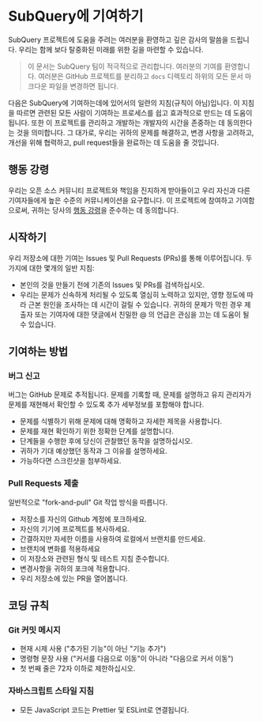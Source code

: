 # SubQuery에 기여하기

SubQuery 프로젝트에 도움을 주려는 여러분을 환영하고 깊은 감사의 말씀을 드립니다. 우리는 함께 보다 탈중화된 미래를 위한 길을 마련할 수 있습니다.

> 이 문서는 SubQuery 팀이 적극적으로 관리합니다. 여러분의 기여를 환영합니다. 여러분은 GitHub 프로젝트를 분리하고 `docs` 디렉토리 하위의 모든 문서 마크다운 파일을 변경하면 됩니다.

다음은 SubQuery에 기여하는데에 있어서의 일련의 지침(규칙이 아님)입니다. 이 지침을 따르면 관련된 모든 사람이 기여하는 프로세스를 쉽고 효과적으로 만드는 데 도움이 됩니다. 또한 이 프로젝트를 관리하고 개발하는 개발자의 시간을 존중하는 데 동의한다는 것을 의미합니다. 그 대가로, 우리는 귀하의 문제를 해결하고, 변경 사항을 고려하고, 개선을 위해 협력하고, pull request들을 완료하는 데 도움을 줄 것입니다.

## 행동 강령

우리는 오픈 소스 커뮤니티 프로젝트와 책임을 진지하게 받아들이고 우리 자신과 다른 기여자들에게 높은 수준의 커뮤니케이션을 요구합니다. 이 프로젝트에 참여하고 기여함으로써, 귀하는 당사의 [행동 강령](https://github.com/subquery/subql/blob/contributors-guide/CODE_OF_CONDUCT.md)을 준수하는 데 동의합니다.

## 시작하기

우리 저장소에 대한 기여는 Issues 및 Pull Requests (PRs)를 통해 이루어집니다. 두 가지에 대한 몇개의 일반 지침:

* 본인의 것을 만들기 전에 기존의 Issues 및 PRs를 검색하십시오.
* 우리는 문제가 신속하게 처리될 수 있도록 열심히 노력하고 있지만, 영향 정도에 따라 근본 원인을 조사하는 데 시간이 걸릴 수 있습니다. 귀하의 문제가 막힌 경우 제출자 또는 기여자에 대한 댓글에서 친밀한 @ 의 언급은 관심을 끄는 데 도움이 될 수 있습니다.

## 기여하는 방법

### 버그 신고

버그는 GitHub 문제로 추적됩니다. 문제를 기록할 때, 문제를 설명하고 유지 관리자가 문제를 재현해서 확인할 수 있도록 추가 세부정보를 포함해야 합니다.

* 문제를 식별하기 위해 문제에 대해 명확하고 자세한 제목을 사용합니다.
* 문제를 재현 확인하기 위한 정확한 단계를 설명합니다.
* 단계들을 수행한 후에 당신이 관찰했던 동작을 설명하십시오.
* 귀하가 기대 예상했던 동작과 그 이유를 설명하세요.
* 가능하다면 스크린샷을 첨부하세요.

### Pull Requests 제출

일반적으로 "fork-and-pull" Git 작업 방식을 따릅니다.

* 저장소를 자신의 Github 계정에 포크하세요.
* 자신의 기기에 프로젝트를 복사하세요.
* 간결하지만 자세한 이름을 사용하여 로컬에서 브랜치를 만드세요.
* 브랜치에 변화를 적용하세요
* 이 저장소와 관련된 형식 및 테스트 지침 준수합니다.
* 변경사항을 귀하의 포크에 적용합니다.
* 우리 저장소에 있는 PR을 열어봅니다.

## 코딩 규칙

### Git 커밋 메시지

* 현재 시제 사용 ("추가된 기능"이 아닌 "기능 추가")
* 명령형 문장 사용 ("커서를 다음으로 이동"이 아니라 "다음으로 커서 이동")
* 첫 번째 줄은 72자 이하로 제한하십시오.

### 자바스크립트 스타일 지침

* 모든 JavaScript 코드는 Prettier 및 ESLint로 연결됩니다.
